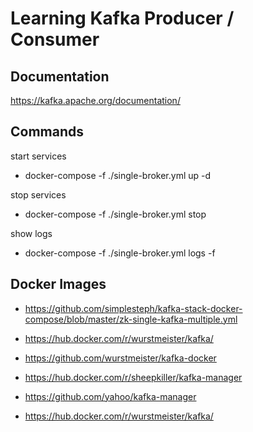 # Learning Kafka Producer / Consumer

## Documentation

https://kafka.apache.org/documentation/

## Commands

start services

- docker-compose -f ./single-broker.yml up -d

stop services

- docker-compose -f ./single-broker.yml stop

show logs
- docker-compose -f ./single-broker.yml logs -f

## Docker Images

- https://github.com/simplesteph/kafka-stack-docker-compose/blob/master/zk-single-kafka-multiple.yml

- https://hub.docker.com/r/wurstmeister/kafka/

- https://github.com/wurstmeister/kafka-docker

- https://hub.docker.com/r/sheepkiller/kafka-manager

- https://github.com/yahoo/kafka-manager

- https://hub.docker.com/r/wurstmeister/kafka/